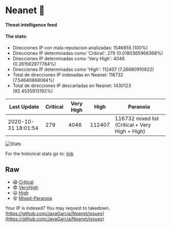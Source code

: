 # Neanet :hocho:
#### Threat intelligence feed
#### The stats:

- Direcciones IP con mala reputacion analizadas: 1546855 (100%)
- Direcciones IP determinadas como 'Critical':  279 (0.0180365968368%)
- Direcciones IP determinadas como 'Very High':  4046 (0.261562977784%)
- Direcciones IP determinadas como 'High':  112407 (7.26680910622)
- Total de direcciones IP indexadas en Neanet:  116732 (7.54640868084%)
- Total de direcciones IP descartadas en Neanet:  1430123 (92.4535913192%)

| Last Update | Critical | Very High | High | Paranoia |
| --- | --- | --- | --- | --- |
| 2020-10-31 18:01:54 | 279 | 4046 | 112407 | 116732 mixed list (Critical + Very High + High)|

![Stats](https://docs.google.com/spreadsheets/d/e/2PACX-1vSnaNMIXVabIpDJjufMlzH7poXnshF3mgd8Is1g9ytUEzVsP5my4Trn8f-xkoLLQ38xpL3HtmUexLo6/pubchart?oid=501124687&format=image)

For the historical stats go to: [link](/stats.csv)
## Raw
- :scream: [Critical](https://raw.githubusercontent.com/JavaGarcia/Neanet/master/blacklists/neanet_critical.txt)
- :fearful: [VeryHigh](https://raw.githubusercontent.com/JavaGarcia/Neanet/master/blacklists/neanet_veryHigh.txtt)
- :frowning: [High](https://raw.githubusercontent.com/JavaGarcia/Neanet/master/blacklists/neanet_high.txt)
- :dizzy_face: [Mixed-Paranoia](https://raw.githubusercontent.com/JavaGarcia/Neanet/master/blacklists/neanet_all.txt)


Your IP is indexed? You may request to takedown. [https://github.com/JavaGarcia/Neanet/issues](https://github.com/JavaGarcia/Neanet/issues)














































































































































































































































































































































































































































































































































































































































































































































































































































































































































































































































































































































































































































































































































































































































































































































































































































































































































































































































































